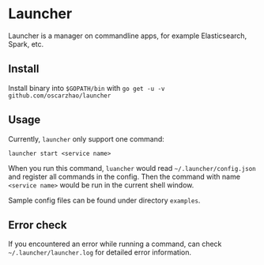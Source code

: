 # Launcher

Launcher is a manager on commandline apps, for example Elasticsearch, Spark, etc.

## Install

Install binary into `$GOPATH/bin` with `go get -u -v github.com/oscarzhao/launcher`

## Usage

Currently, `launcher` only support one command:

```launcher start <service name>```

When you run this command, `luancher` would read `~/.launcher/config.json` and register all commands in the config.  Then the command with name `<service name>` would be run in the current shell window.

Sample config files can be found under directory `examples`.

## Error check

If you encountered an error while running a command, can check `~/.launcher/launcher.log` for detailed error information.